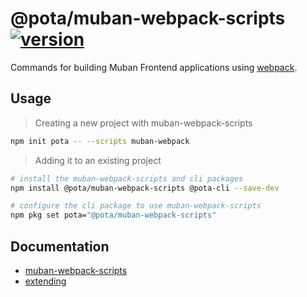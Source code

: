 # @pota/muban-webpack-scripts [![version](https://img.shields.io/npm/v/@pota/muban-webpack-scripts.svg?label=%20)](https://npmjs.org/package/@pota/muban-webpack-scripts)

Commands for building Muban Frontend applications using [webpack](https://github.com/webpack/webpack).

## Usage

> Creating a new project with muban-webpack-scripts

```bash
npm init pota -- --scripts muban-webpack
```

> Adding it to an existing project

```bash
# install the muban-webpack-scripts and cli packages
npm install @pota/muban-webpack-scripts @pota-cli --save-dev

# configure the cli package to use muban-webpack-scripts
npm pkg set pota="@pota/muban-webpack-scripts"
```

## Documentation

* [muban-webpack-scripts](https://mediamonks.github.io/pota/scripts/muban-webpack)
* [extending](https://github.com/mediamonks/pota/blob/main/core/cli/docs/extending.md)

